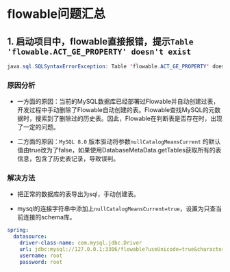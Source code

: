 # flowable问题汇总

## 1. 启动项目中，flowable直接报错，提示`Table 'flowable.ACT_GE_PROPERTY' doesn't exist`

```java
java.sql.SQLSyntaxErrorException: Table 'flowable.ACT_GE_PROPERTY' doesn't exist
```

### 原因分析

- 一方面的原因：当前的MySQL数据库已经部署过Flowable并自动创建过表，开发过程中手动删除了Flowable自动创建的表。Flowable查找MySQL的元数据时，搜索到了删除过的历史表。因此，Flowable在判断表是否存在时，出现了一定的问题。

- 二方面的原因：`MySQL 8.0` 版本驱动将参数`nullCatalogMeansCurrent` 的默认值由true改为了false，如果使用DatabaseMetaData.getTables获取所有的表信息，包含了历史表记录，导致误判。 

### 解决方法

- 把正常的数据库的表导出为sql，手动创建表。 

-  mysql的连接字符串中添加上`nullCatalogMeansCurrent=true`，设置为只查当前连接的schema库。 

  ```yaml
  spring:
    datasource:
      driver-class-name: com.mysql.jdbc.Driver
      url: jdbc:mysql://127.0.0.1:3306/flowable?useUnicode=true&characterEncoding=UTF-8&serverTimezone=Asia/Shanghai&nullCatalogMeansCurrent=true
      username: root
      password: root
  ```

  